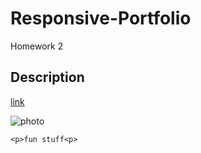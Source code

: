 # Responsive-Portfolio
Homework 2
## Description

[link](https://images.app.goo.gl/MnuJSUR1t2o6o4Jg8)

![photo](./assets/images/homepage.jpg)

```
<p>fun stuff<p>
```